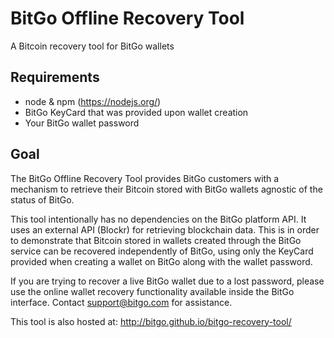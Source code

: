 BitGo Offline Recovery Tool
===========================

A Bitcoin recovery tool for BitGo wallets

## Requirements

- node & npm (https://nodejs.org/)
- BitGo KeyCard that was provided upon wallet creation
- Your BitGo wallet password

## Goal

The BitGo Offline Recovery Tool provides BitGo customers with a mechanism to retrieve their Bitcoin stored with BitGo wallets agnostic of the status of BitGo.

This tool intentionally has no dependencies on the BitGo platform API. It uses an external API (Blockr) for retrieving blockchain data. This is in order to demonstrate that Bitcoin stored in wallets created through the BitGo service can be recovered independently of BitGo, using only the KeyCard provided when creating a wallet on BitGo along with the wallet password.

If you are trying to recover a live BitGo wallet due to a lost password, please use the online wallet recovery functionality available inside the BitGo interface.  Contact support@bitgo.com for assistance.

This tool is also hosted at: http://bitgo.github.io/bitgo-recovery-tool/